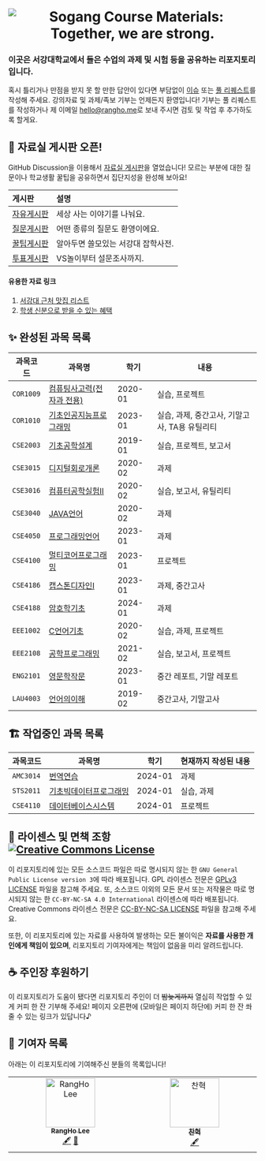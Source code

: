 <h1 align="center"><img src="https://user-images.githubusercontent.com/10833976/111170707-92b1d680-85e7-11eb-8e58-1eac6ef8998b.png" alt="Sogang Course Materials: Together, we are strong." /></h1>

### 이곳은 서강대학교에서 들은 수업의 과제 및 시험 등을 공유하는 리포지토리입니다.

혹시 틀리거나 만점을 받지 못 할 만한 답안이 있다면 부담없이 [이슈](https://github.com/RangHo/sogang-courses/issues/new/choose) 또는 [풀 리퀘스트](https://github.com/RangHo/sogang-courses/compare)를 작성해 주세요. 강의자료 및 과제/족보 기부는 언제든지 환영입니다! 기부는 풀 리퀘스트를 작성하거나 제 이메일 [hello@rangho.me](mailto:hello@rangho.me)로 보내 주시면 검토 및 작업 후 추가하도록 할게요.

## 📢 자료실 게시판 오픈!

GitHub Discussion을 이용해서 [자료실 게시판](https://github.com/RangHo/sogang-courses/discussions)을 열었습니다! 모르는 부분에 대한 질문이나 학교생활 꿀팁을 공유하면서 집단지성을 완성해 보아요!

| 게시판 | 설명 |
|:------ |:---- |
| [자유게시판](https://github.com/RangHo/sogang-courses/discussions/categories/%EC%9E%90%EC%9C%A0%EA%B2%8C%EC%8B%9C%ED%8C%90) | 세상 사는 이야기를 나눠요. |
| [질문게시판](https://github.com/RangHo/sogang-courses/discussions/categories/%EC%A7%88%EB%AC%B8%EA%B2%8C%EC%8B%9C%ED%8C%90) | 어떤 종류의 질문도 환영이에요. |
| [꿀팁게시판](https://github.com/RangHo/sogang-courses/discussions/categories/%EA%BF%80%ED%8C%81%EA%B2%8C%EC%8B%9C%ED%8C%90) | 알아두면 쓸모있는 서강대 잡학사전. |
| [투표게시판](https://github.com/RangHo/sogang-courses/discussions/categories/%ED%88%AC%ED%91%9C%EA%B2%8C%EC%8B%9C%ED%8C%90) | VS놀이부터 설문조사까지. |

#### 유용한 자료 링크

1. [서강대 근처 맛집 리스트](https://github.com/RangHo/sogang-courses/discussions/7)
2. [학생 신분으로 받을 수 있는 혜택](https://github.com/RangHo/sogang-courses/discussions/13)

## ✨ 완성된 과목 목록

| 과목코드  | 과목명                                                                      | 학기    | 내용                                          |
|-----------|-----------------------------------------------------------------------------|---------|-----------------------------------------------|
| `COR1009` | [컴퓨팅사고력(전자과 전용)](COR1009)                                        | 2020-01 | 실습, 프로젝트                                |
| `COR1010` | [기초인공지능프로그래밍](COR1010)                                           | 2023-01 | 실습, 과제, 중간고사, 기말고사, TA용 유틸리티 |
| `CSE2003` | [기초공학설계](CSE2003)                                                     | 2019-01 | 실습, 프로젝트, 보고서                        |
| `CSE3015` | [디지털회로개론](CSE3015)                                                   | 2020-02 | 과제                                          |
| `CSE3016` | [컴퓨터공학실험II](CSE3016)                                                 | 2020-02 | 실습, 보고서, 유틸리티                        |
| `CSE3040` | [JAVA언어](CSE3040)                                                         | 2020-02 | 과제                                          |
| `CSE4050` | [프로그래밍언어](CSE4050)                                                   | 2023-01 | 과제                                          |
| `CSE4100` | [멀티코어프로그래밍](CSE4100)                                               | 2023-01 | 프로젝트                                      |
| `CSE4186` | [캡스톤디자인I](CSE4186)                                                    | 2023-01 | 과제, 중간고사                                |
| `CSE4188` | [암호학기초](https://github.com/RangHo/sogang-courses/tree/cse4188/CSE4188) | 2024-01 | 과제                                          |
| `EEE1002` | [C언어기초](EEE1002)                                                        | 2020-02 | 실습, 과제, 프로젝트                          |
| `EEE2108` | [공학프로그래밍](EEE2108)                                                   | 2021-02 | 실습, 보고서, 프로젝트                        |
| `ENG2101` | [영문학작문](ENG2101)                                                       | 2023-01 | 중간 레포트, 기말 레포트                      |
| `LAU4003` | [언어의이해](LAU4003)                                                       | 2019-02 | 중간고사, 기말고사                            |

## 🏗️ 작업중인 과목 목록

| 과목코드  | 과목명                                                                                  | 학기    | 현재까지 작성된 내용 |
|-----------|-----------------------------------------------------------------------------------------|---------|----------------------|
| `AMC3014` | [번역연습](https://github.com/RangHo/sogang-courses/tree/amc3014/AMC3014)               | 2024-01 | 과제                 |
| `STS2011` | [기초빅데이터프로그래밍](https://github.com/RangHo/sogang-courses/tree/sts2011/STS2011) | 2024-01 | 실습, 과제           |
| `CSE4110` | [데이터베이스시스템](https://github.com/RangHo/sogang-courses/tree/cse4110/CSE4110)     | 2024-01 | 프로젝트             |

## 📝 라이센스 및 면책 조항 <a rel="license" href="http://creativecommons.org/licenses/by-nc-sa/4.0/"><img alt="Creative Commons License" style="border-width:0" src="https://i.creativecommons.org/l/by-nc-sa/4.0/80x15.png" /></a>

이 리포지토리에 있는 모든 소스코드 파일은 따로 명시되지 않는 한 `GNU General Public License version 3`에 따라 배포됩니다. GPL 라이센스 전문은 [GPLv3 LICENSE](LICENSE.GPLv3) 파일을 참고해 주세요. 또, 소스코드 이외의 모든 문서 또는 저작물은 따로 명시되지 않는 한 `CC-BY-NC-SA 4.0 International` 라이센스에 따라 배포됩니다. Creative Commons 라이센스 전문은 [CC-BY-NC-SA LICENSE](LICENSE.CC-BY-NC-SA-4.0-International) 파일을 참고해 주세요.

또한, 이 리포지토리에 있는 자료를 사용하여 발생하는 모든 불이익은 **자료를 사용한 개인에게 책임이 있으며**, 리포지토리 기여자에게는 책임이 없음을 미리 알려드립니다.

## ☕ 주인장 후원하기

이 리포지토리가 도움이 됐다면 리포지토리 주인이 더 ~~밤늦게까지~~ 열심히 작업할 수 있게 커피 한 잔 기부해 주세요! 페이지 오른편에 (모바일은 페이지 하단에) 커피 한 잔 쏴 줄 수 있는 링크가 있답니다♪

## 👀 기여자 목록

아래는 이 리포지토리에 기여해주신 분들의 목록입니다!

<!-- ALL-CONTRIBUTORS-LIST:START - Do not remove or modify this section -->
<!-- prettier-ignore-start -->
<!-- markdownlint-disable -->
<table>
  <tbody>
    <tr>
      <td align="center" valign="top" width="14.28%"><a href="https://rangho.me/"><img src="https://avatars.githubusercontent.com/u/10833976?v=4?s=100" width="100px;" alt="RangHo Lee"/><br /><sub><b>RangHo Lee</b></sub></a><br /><a href="#content-RangHo" title="Content">🖋</a> <a href="#maintenance-RangHo" title="Maintenance">🚧</a></td>
      <td align="center" valign="top" width="14.28%"><a href="https://github.com/charlielee206"><img src="https://avatars.githubusercontent.com/u/34549609?v=4?s=100" width="100px;" alt="찬혁"/><br /><sub><b>찬혁</b></sub></a><br /><a href="#content-charlielee206" title="Content">🖋</a></td>
    </tr>
  </tbody>
</table>

<!-- markdownlint-restore -->
<!-- prettier-ignore-end -->

<!-- ALL-CONTRIBUTORS-LIST:END -->

